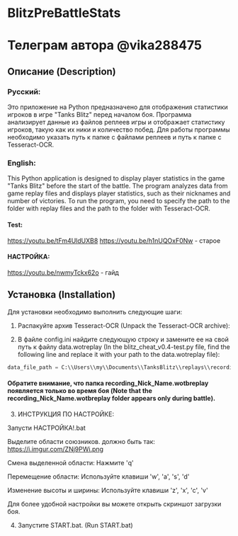 # BlitzPreBattleStats
# Телеграм автора @vika288475
## Описание (Description)

### Русский:

Это приложение на Python предназначено для отображения статистики игроков в игре "Tanks Blitz" перед началом боя. Программа анализирует данные из файлов реплеев игры и отображает статистику игроков, такую как их ники и количество побед. Для работы программы необходимо указать путь к папке с файлами реплеев и путь к папке с Tesseract-OCR.

### English:

This Python application is designed to display player statistics in the game "Tanks Blitz" before the start of the battle. The program analyzes data from game replay files and displays player statistics, such as their nicknames and number of victories. To run the program, you need to specify the path to the folder with replay files and the path to the folder with Tesseract-OCR.

#### Test:
https://youtu.be/tFm4UldUXB8 
https://youtu.be/h1nUQOxF0Nw - старое

#### НАСТРОЙКА:
https://youtu.be/nwmyTckx62o - гайд

## Установка (Installation)
Для установки необходимо выполнить следующие шаги:


1. Распакуйте архив Tesseract-OCR (Unpack the Tesseract-OCR archive):

2. В файле config.ini найдите следующую строку и замените ее на свой путь к файлу data.wotreplay (In the blitz_cheat_v0.4-test.py file, find the following line and replace it with your path to the data.wotreplay file):
```python
data_file_path = C:\\Users\\my\\Documents\\TanksBlitz\\replays\\recording_BuKa_B_Cyxux_TpycuKax.wotbreplay\\data.wotreplay
```
#### Обратите внимание, что папка recording_Nick_Name.wotbreplay появляется только во время боя (Note that the recording_Nick_Name.wotbreplay folder appears only during battle).

3. ИНСТРУКЦИЯ ПО НАСТРОЙКЕ:

Запусти НАСТРОЙКА!.bat

Выделите области союзников. должно быть так: https://i.imgur.com/ZNj9PWi.png

Смена выделенной области: Нажмите 'q'

Перемещение области: Используйте клавиши 'w', 'a', 's', 'd'

Изменение высоты и ширины: Используйте клавиши 'z', 'x', 'c', 'v'

Для более удобной настройки вы можете открыть скриншот загрузки боя.

4. Запустите START.bat. (Run START.bat)
